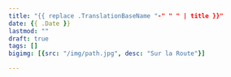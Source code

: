 ```yaml
---
title: "{{ replace .TranslationBaseName "-" " " | title }}"
date: {{ .Date }}
lastmod: ""
draft: true
tags: []
bigimg: [{src: "/img/path.jpg", desc: "Sur la Route"}]

---
```


